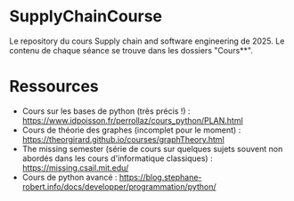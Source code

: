 # SupplyChainCourse
Le repository du cours Supply chain and software engineering de 2025. Le contenu de chaque séance se trouve dans les dossiers "Cours**".

# Ressources
- Cours sur les bases de python (très précis !) : https://www.idpoisson.fr/perrollaz/cours_python/PLAN.html
- Cours de théorie des graphes (incomplet pour le moment) : https://theorgirard.github.io/courses/graphTheory.html
- The missing semester (série de cours sur quelques sujets souvent non abordés dans les cours d'informatique classiques) : https://missing.csail.mit.edu/
- Cours de python avancé : https://blog.stephane-robert.info/docs/developper/programmation/python/
